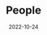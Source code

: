 ---
title: People
date: 2022-10-24

type: landing

sections:
  - block: markdown
    content:
      title: 
      subtitle: 
      text: |
        <img class="tiny-banner-center" src="../media/group_picture.jpg" alt="Banner image">
      #  <div class="subtitle-text">
      #    Meet the team
      #  </div>
    design:
      columns: '1'
      background:
        image: 
          filename: 
          filters:
            brightness: 1
          parallax: false
          position: center
          size: contain
          text_color_light: true
      spacing:
        padding: ['10px', '0', '10px', '0']

  - block: people
    content:
      title: Current members 
      # Choose which groups/teams of users to display.
      #   Edit `user_groups` in each user's profile to add them to one or more of these groups.
      user_groups:
          - Current members
      sort_by: Params.last_name
      sort_ascending: true
    design:
      show_interests: false
      show_role: true
      show_social: true
      show_organizations: false
      spacing:
        padding: ['20px', '0', '100px', '0']

  - block: people
    content:
      title: Alumni
      # Choose which groups/teams of users to display.
      #   Edit `user_groups` in each user's profile to add them to one or more of these groups.
      user_groups:
          - Alumni
      sort_by: Params.weight
      sort_ascending: false
    design:
      show_interests: false
      show_role: true
      show_social: true
      show_organizations: false
      spacing:
        padding: ['20px', '0', '100px', '0']
---